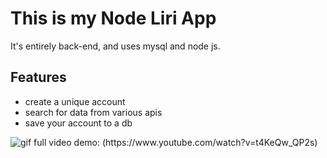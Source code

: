 <h1>This is my Node Liri App</h1>
<p>It's entirely back-end, and uses mysql and node js.</p>
<h2>Features</h2>
<ul>
<li>create a unique account</li>
<li>search for data from various apis</li>
<li>save your account to a db</li>
</ul>

<img src="https://media.giphy.com/media/xUNd9JhCxs5q8rIs9i/giphy.gif" alt="gif">
full video demo: (https://www.youtube.com/watch?v=t4KeQw_QP2s)
